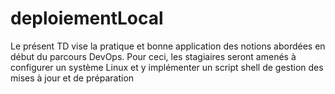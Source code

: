 # deploiementLocal

Le présent TD vise la pratique et bonne application des notions abordées en début du
parcours DevOps. Pour ceci, les stagiaires seront amenés à configurer un système Linux et y
implémenter un script shell de gestion des mises à jour et de préparation